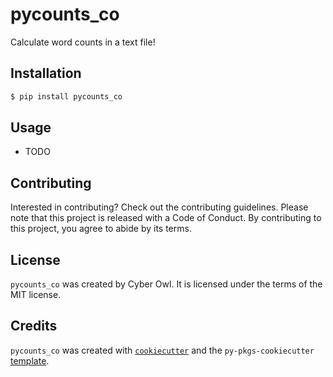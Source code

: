 # pycounts_co

Calculate word counts in a text file!

## Installation

```bash
$ pip install pycounts_co
```

## Usage

- TODO

## Contributing

Interested in contributing? Check out the contributing guidelines. Please note that this project is released with a Code of Conduct. By contributing to this project, you agree to abide by its terms.

## License

`pycounts_co` was created by Cyber Owl. It is licensed under the terms of the MIT license.

## Credits

`pycounts_co` was created with [`cookiecutter`](https://cookiecutter.readthedocs.io/en/latest/) and the `py-pkgs-cookiecutter` [template](https://github.com/py-pkgs/py-pkgs-cookiecutter).

